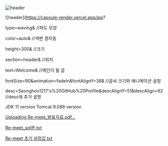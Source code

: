 ![header](https://capsule-render.vercel.app/api?type=wave&color=auto&height=300&section=header&text=Hello&fontSize=90&animation=fadeIn&fontAlignY=38&desc=KyungMo's%20GitHub%20Profile&descAlignY=51&descAlign=62)

![header](https://capsule-render.vercel.app/api?

type=waving& //파도 모양

color=auto& //색변 경자동

height=300& //크기

section=header& //위치

text=Welcome& //메인이 될 글

fontSize=90&animation=fadeIn&fontAlignY=38& //글씨 크기와 애니메이션 설정

desc=Seonghoo1217's%20GitHub%20Profile&descAlignY=51&descAlign=62 //desc에 추가 설명 













JDK 11 version
Tomcat 9.088 version

[Uploading Re-meet_발표자료.pdf…]()

[Re-meet_sql문.txt](https://github.com/user-attachments/files/15863754/Re-meet_sql.txt)

[Re-meet 초기 설정값.txt](https://github.com/user-attachments/files/15872487/Re-meet.txt)
